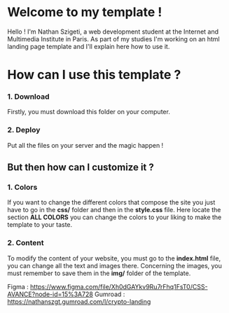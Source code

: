 # Welcome to my template !

Hello ! I'm Nathan Szigeti, a web development student at the Internet and Multimedia Institute in Paris. As part of my studies I'm working on an html landing page template and I'll explain here how to use it.


# How can I use this template ?
### 1. Download

Firstly, you must download this folder on your computer.

### 2. Deploy
Put all the files  on your server and the magic happen !

## But then how can I customize it ?
### 1. Colors
If you want to change the different colors that compose the site you just have to go in the **css/** folder and then in the **style.css** file. Here locate the section **ALL COLORS** you can change the colors to your liking to make the template to your taste.
### 2. Content
To modify the content of your website, you must go to the **index.html** file, you can change all the text and images there.
Concerning the images, you must remember to save them in the **img/** folder of the template.

Figma : https://www.figma.com/file/Xh0dGAYkv9Ru7rFhq1FsT0/CSS-AVANCE?node-id=15%3A728
Gumroad : https://nathanszgt.gumroad.com/l/crypto-landing
